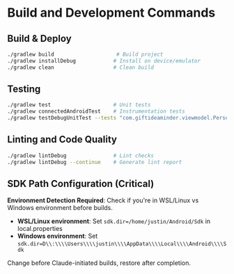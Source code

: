 # Build and Development Commands

## Build & Deploy
```bash
./gradlew build                    # Build project
./gradlew installDebug            # Install on device/emulator
./gradlew clean                   # Clean build
```

## Testing
```bash
./gradlew test                    # Unit tests
./gradlew connectedAndroidTest    # Instrumentation tests
./gradlew testDebugUnitTest --tests "com.giftideaminder.viewmodel.PersonFlowViewModelTest"  # Specific test
```

## Linting and Code Quality
```bash
./gradlew lintDebug               # Lint checks
./gradlew lintDebug --continue    # Generate lint report
```

## SDK Path Configuration (Critical)
**Environment Detection Required**: Check if you're in WSL/Linux vs Windows environment before builds.

- **WSL/Linux environment**: Set `sdk.dir=/home/justin/Android/Sdk` in local.properties
- **Windows environment**: Set `sdk.dir=D\\:\\\\Users\\\\justin\\\\AppData\\\\Local\\\\Android\\\\Sdk`

Change before Claude-initiated builds, restore after completion.